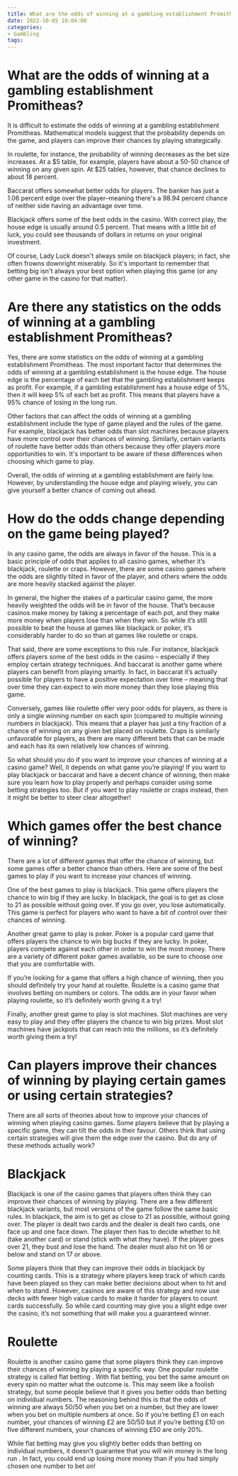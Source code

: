 ```yaml
---
title: What are the odds of winning at a gambling establishment Promitheas
date: 2022-10-05 18:04:08
categories:
- Gambling
tags:
---
```



#  What are the odds of winning at a gambling establishment Promitheas?

It is difficult to estimate the odds of winning at a gambling establishment Promitheas. Mathematical models suggest that the probability depends on the game, and players can improve their chances by playing strategically.

In roulette, for instance, the probability of winning decreases as the bet size increases. At a $5 table, for example, players have about a 50-50 chance of winning on any given spin. At $25 tables, however, that chance declines to about 18 percent. 

Baccarat offers somewhat better odds for players. The banker has just a 1.06 percent edge over the player–meaning there's a 98.94 percent chance of neither side having an advantage over time. 

 Blackjack offers some of the best odds in the casino. With correct play, the house edge is usually around 0.5 percent. That means with a little bit of luck, you could see thousands of dollars in returns on your original investment. 

Of course, Lady Luck doesn't always smile on blackjack players; in fact, she often frowns downright miserably. So it's important to remember that betting big isn't always your best option when playing this game (or any other game in the casino for that matter).

#  Are there any statistics on the odds of winning at a gambling establishment Promitheas?

Yes, there are some statistics on the odds of winning at a gambling establishment Promitheas. The most important factor that determines the odds of winning at a gambling establishment is the house edge. The house edge is the percentage of each bet that the gambling establishment keeps as profit. For example, if a gambling establishment has a house edge of 5%, then it will keep 5% of each bet as profit. This means that players have a 95% chance of losing in the long run.

Other factors that can affect the odds of winning at a gambling establishment include the type of game played and the rules of the game. For example, blackjack has better odds than slot machines because players have more control over their chances of winning. Similarly, certain variants of roulette have better odds than others because they offer players more opportunities to win. It's important to be aware of these differences when choosing which game to play.

Overall, the odds of winning at a gambling establishment are fairly low. However, by understanding the house edge and playing wisely, you can give yourself a better chance of coming out ahead.

#  How do the odds change depending on the game being played?

In any casino game, the odds are always in favor of the house. This is a basic principle of odds that applies to all casino games, whether it’s blackjack, roulette or craps. However, there are some casino games where the odds are slightly tilted in favor of the player, and others where the odds are more heavily stacked against the player.

In general, the higher the stakes of a particular casino game, the more heavily weighted the odds will be in favor of the house. That’s because casinos make money by taking a percentage of each pot, and they make more money when players lose than when they win. So while it’s still possible to beat the house at games like blackjack or poker, it’s considerably harder to do so than at games like roulette or craps.

That said, there are some exceptions to this rule. For instance, blackjack offers players some of the best odds in the casino – especially if they employ certain strategy techniques. And baccarat is another game where players can benefit from playing smartly. In fact, in baccarat it’s actually possible for players to have a positive expectation over time – meaning that over time they can expect to win more money than they lose playing this game.

Conversely, games like roulette offer very poor odds for players, as there is only a single winning number on each spin (compared to multiple winning numbers in blackjack). This means that a player has just a tiny fraction of a chance of winning on any given bet placed on roulette. Craps is similarly unfavorable for players, as there are many different bets that can be made and each has its own relatively low chances of winning.

So what should you do if you want to improve your chances of winning at a casino game? Well, it depends on what game you’re playing! If you want to play blackjack or baccarat and have a decent chance of winning, then make sure you learn how to play properly and perhaps consider using some betting strategies too. But if you want to play roulette or craps instead, then it might be better to steer clear altogether!

#  Which games offer the best chance of winning?

There are a lot of different games that offer the chance of winning, but some games offer a better chance than others. Here are some of the best games to play if you want to increase your chances of winning.

One of the best games to play is blackjack. This game offers players the chance to win big if they are lucky. In blackjack, the goal is to get as close to 21 as possible without going over. If you go over, you lose automatically. This game is perfect for players who want to have a bit of control over their chances of winning.

Another great game to play is poker. Poker is a popular card game that offers players the chance to win big bucks if they are lucky. In poker, players compete against each other in order to win the most money. There are a variety of different poker games available, so be sure to choose one that you are comfortable with.

If you’re looking for a game that offers a high chance of winning, then you should definitely try your hand at roulette. Roulette is a casino game that involves betting on numbers or colors. The odds are in your favor when playing roulette, so it’s definitely worth giving it a try!

Finally, another great game to play is slot machines. Slot machines are very easy to play and they offer players the chance to win big prizes. Most slot machines have jackpots that can reach into the millions, so it’s definitely worth giving them a try!

#  Can players improve their chances of winning by playing certain games or using certain strategies?

There are all sorts of theories about how to improve your chances of winning when playing casino games. Some players believe that by playing a specific game, they can tilt the odds in their favour. Others think that using certain strategies will give them the edge over the casino. But do any of these methods actually work?

# Blackjack

Blackjack is one of the casino games that players often think they can improve their chances of winning by playing. There are a few different blackjack variants, but most versions of the game follow the same basic rules. In blackjack, the aim is to get as close to 21 as possible, without going over. The player is dealt two cards and the dealer is dealt two cards, one face up and one face down. The player then has to decide whether to hit (take another card) or stand (stick with what they have). If the player goes over 21, they bust and lose the hand. The dealer must also hit on 16 or below and stand on 17 or above.

Some players think that they can improve their odds in blackjack by counting cards. This is a strategy where players keep track of which cards have been played so they can make better decisions about when to hit and when to stand. However, casinos are aware of this strategy and now use decks with fewer high value cards to make it harder for players to count cards successfully. So while card counting may give you a slight edge over the casino, it’s not something that will make you a guaranteed winner.

# Roulette

Roulette is another casino game that some players think they can improve their chances of winning by playing a specific way. One popular roulette strategy is called flat betting . With flat betting, you bet the same amount on every spin no matter what the outcome is. This may seem like a foolish strategy, but some people believe that it gives you better odds than betting on individual numbers. The reasoning behind this is that the odds of winning are always 50/50 when you bet on a number, but they are lower when you bet on multiple numbers at once. So if you’re betting £1 on each number, your chances of winning £2 are 50/50 but if you’re betting £10 on five different numbers, your chances of winning £50 are only 20%.

While flat betting may give you slightly better odds than betting on individual numbers, it doesn’t guarantee that you will win money in the long run . In fact, you could end up losing more money than if you had simply chosen one number to bet on!